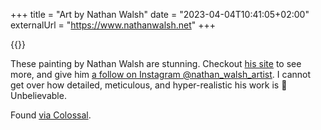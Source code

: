 +++
title = "Art by Nathan Walsh"
date = "2023-04-04T10:41:05+02:00"
externalUrl = "https://www.nathanwalsh.net"
+++

{{<fig
  src="image@2x.jpg"
  alt="Delmonico's by Nathan Walsh"
  href="https://www.nathanwalsh.net/paintings-by-nathan-walsh/delmonicos"
  />}}

These painting by Nathan Walsh are stunning. Checkout [his site](https://www.nathanwalsh.net) to see more, and give him [a follow on Instagram @nathan_walsh_artist](https://www.instagram.com/nathan_walsh_artist/). I cannot get over how detailed, meticulous, and hyper-realistic his work is 🤩 Unbelievable.

Found [via Colossal](https://www.thisiscolossal.com/2023/03/nathan-walsh-oil-paintings/).
